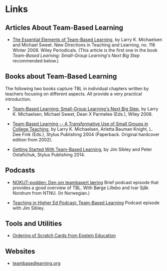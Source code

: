 # Links


## Articles About Team-Based Learning

* [The Essential Elements of Team-Based Learning](http://doi.org/10.1002/tl.330), by Larry K. Michaelsen and Michael Sweet. New Directions in Teaching and Learning, no. 116 Winter 2008. Wiley Periodicals. (This article is the first one in the book _Team-Based Learning: Small-Group Learning's Next Big Step_ recommended below.)

## Books about Team-Based Learning 

The following two books capture TBL in individual chapters written by teachers focusing on different aspects. All provide a very practical introduction.

* [Team-Based Learning: Small-Group Learning's Next Big Step](https://en.wikipedia.org/wiki/Special:BookSources?isbn=9780470462126), by Larry K. Michaelsen, Michael Sweet, Dean X Parmelee (Eds.), Wiley 2008. 

* [Team-Based Learning -- A Transformative Use of Small Groups in College Teaching](https://en.wikipedia.org/wiki/Special:BookSources?isbn=157922086X), by Larry K. Michaelsen, Arletta Bauman Knight, L. Dee Fink (Eds.), Stylus Publishing 2004 (Paperback. Original hardcover edition from 2002). 

* [Getting Started With Team-Based Learning](https://en.wikipedia.org/wiki/Special:BookSources?isbn=9781620361962), by Jim Sibley and Peter Ostafichuk, Stylus Publishing 2014.

## Podcasts

* [NOKUT-podden: Den om teambasert læring](https://soundcloud.com/nokutpodden/den-om-teambasert-laering) Brief podcast episode that provides a good overview of TBL. With Børge Lillebo and Ivar Sjåk Nordrum from NTNU. (In Norwegian.)

* [Teaching in Higher Ed Podcast: Team-Based Learning](http://teachinginhighered.com/podcast/team-based-learning/) Podcast episode with Jim Sibley.


## Tools and Utilities

* [Ordering of Scratch Cards from Epstein Education](http://www.epsteineducation.com/home/order/default.aspx)

## Websites

* [teambasedlearning.org](http://www.teambasedlearning.org)


